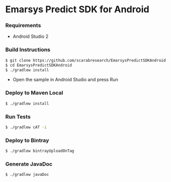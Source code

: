 # Emarsys Predict SDK for Android

### Requirements
- Android Studio 2

### Build Instructions
```sh
$ git clone https://github.com/scarabresearch/EmarsysPredictSDKAndroid
$ cd EmarsysPredictSDKAndroid
$ ./gradlew install
```

* Open the sample in Android Studio and press Run

### Deploy to Maven Local
```sh
$ ./gradlew install
```

### Run Tests
```sh
$ ./gradlew cAT -i
```

### Deploy to Bintray
```sh
$ ./gradlew bintrayUploadOnTag
```

### Generate JavaDoc
```sh
$ ./gradlew javaDoc
```
